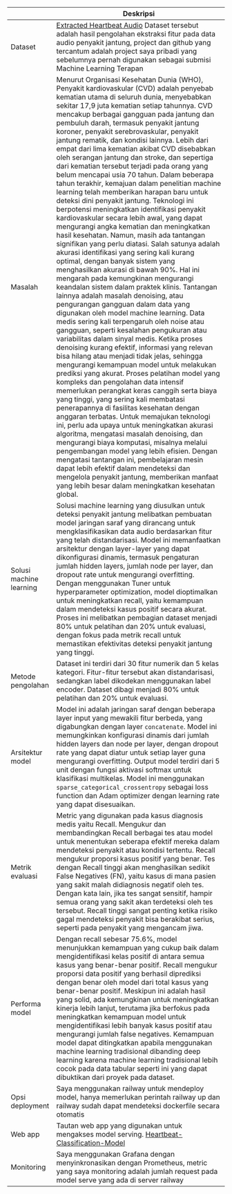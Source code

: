 

| | Deskripsi |
| ----------- | ----------- |
| Dataset | [Extracted Heartbeat Audio](https://github.com/macreai/Heartbeat-Audio-Classification) Dataset tersebut adalah hasil pengolahan ekstraksi fitur pada data audio penyakit jantung, project dan github yang tercantum adalah project saya pribadi yang sebelumnya pernah digunakan sebagai submisi Machine Learning Terapan|
| Masalah | Menurut Organisasi Kesehatan Dunia (WHO), Penyakit kardiovaskular (CVD) adalah penyebab kematian utama di seluruh dunia, menyebabkan sekitar 17,9 juta kematian setiap tahunnya. CVD mencakup berbagai gangguan pada jantung dan pembuluh darah, termasuk penyakit jantung koroner, penyakit serebrovaskular, penyakit jantung rematik, dan kondisi lainnya. Lebih dari empat dari lima kematian akibat CVD disebabkan oleh serangan jantung dan stroke, dan sepertiga dari kematian tersebut terjadi pada orang yang belum mencapai usia 70 tahun. Dalam beberapa tahun terakhir, kemajuan dalam penelitian machine learning telah memberikan harapan baru untuk deteksi dini penyakit jantung. Teknologi ini berpotensi meningkatkan identifikasi penyakit kardiovaskular secara lebih awal, yang dapat mengurangi angka kematian dan meningkatkan hasil kesehatan. Namun, masih ada tantangan signifikan yang perlu diatasi. Salah satunya adalah akurasi identifikasi yang sering kali kurang optimal, dengan banyak sistem yang menghasilkan akurasi di bawah 90%. Hal ini mengarah pada kemungkinan mengurangi keandalan sistem dalam praktek klinis. Tantangan lainnya adalah masalah denoising, atau pengurangan gangguan dalam data yang digunakan oleh model machine learning. Data medis sering kali terpengaruh oleh noise atau gangguan, seperti kesalahan pengukuran atau variabilitas dalam sinyal medis. Ketika proses denoising kurang efektif, informasi yang relevan bisa hilang atau menjadi tidak jelas, sehingga mengurangi kemampuan model untuk melakukan prediksi yang akurat. Proses pelatihan model yang kompleks dan pengolahan data intensif memerlukan perangkat keras canggih serta biaya yang tinggi, yang sering kali membatasi penerapannya di fasilitas kesehatan dengan anggaran terbatas. Untuk memajukan teknologi ini, perlu ada upaya untuk meningkatkan akurasi algoritma, mengatasi masalah denoising, dan mengurangi biaya komputasi, misalnya melalui pengembangan model yang lebih efisien. Dengan mengatasi tantangan ini, pembelajaran mesin dapat lebih efektif dalam mendeteksi dan mengelola penyakit jantung, memberikan manfaat yang lebih besar dalam meningkatkan kesehatan global. |
| Solusi machine learning | Solusi machine learning yang diusulkan untuk deteksi penyakit jantung melibatkan pembuatan model jaringan saraf yang dirancang untuk mengklasifikasikan data audio berdasarkan fitur yang telah distandarisasi. Model ini memanfaatkan arsitektur dengan layer-layer yang dapat dikonfigurasi dinamis, termasuk pengaturan jumlah hidden layers, jumlah node per layer, dan dropout rate untuk mengurangi overfitting. Dengan menggunakan Tuner untuk hyperparameter optimization, model dioptimalkan untuk meningkatkan recall, yaitu kemampuan dalam mendeteksi kasus positif secara akurat. Proses ini melibatkan pembagian dataset menjadi 80% untuk pelatihan dan 20% untuk evaluasi, dengan fokus pada metrik recall untuk memastikan efektivitas deteksi penyakit jantung yang tinggi. |
| Metode pengolahan | Dataset ini terdiri dari 30 fitur numerik dan 5 kelas kategori. Fitur-fitur tersebut akan distandarisasi, sedangkan label dikodekan menggunakan label encoder. Dataset dibagi menjadi 80% untuk pelatihan dan 20% untuk evaluasi. |
| Arsitektur model | Model ini adalah jaringan saraf dengan beberapa layer input yang mewakili fitur berbeda, yang digabungkan dengan layer `concatenate`. Model ini memungkinkan konfigurasi dinamis dari jumlah hidden layers dan node per layer, dengan dropout rate yang dapat diatur untuk setiap layer guna mengurangi overfitting. Output model terdiri dari 5 unit dengan fungsi aktivasi softmax untuk klasifikasi multikelas. Model ini menggunakan `sparse_categorical_crossentropy` sebagai loss function dan Adam optimizer dengan learning rate yang dapat disesuaikan. |
| Metrik evaluasi | Metric yang digunakan pada kasus diagnosis medis yaitu Recall. Mengukur dan membandingkan Recall berbagai tes atau model untuk menentukan seberapa efektif mereka dalam mendeteksi penyakit atau kondisi tertentu. Recall mengukur proporsi kasus positif yang benar. Tes dengan Recall tinggi akan menghasilkan sedikit False Negatives (FN), yaitu kasus di mana pasien yang sakit malah didiagnosis negatif oleh tes. Dengan kata lain, jika tes sangat sensitif, hampir semua orang yang sakit akan terdeteksi oleh tes tersebut. Recall tinggi sangat penting ketika risiko gagal mendeteksi penyakit bisa berakibat serius, seperti pada penyakit yang mengancam jiwa.  |
| Performa model | Dengan recall sebesar 75.6%, model menunjukkan kemampuan yang cukup baik dalam mengidentifikasi kelas positif di antara semua kasus yang benar-benar positif. Recall mengukur proporsi data positif yang berhasil diprediksi dengan benar oleh model dari total kasus yang benar-benar positif. Meskipun ini adalah hasil yang solid, ada kemungkinan untuk meningkatkan kinerja lebih lanjut, terutama jika berfokus pada meningkatkan kemampuan model untuk mengidentifikasi lebih banyak kasus positif atau mengurangi jumlah false negatives. Kemampuan model dapat ditingkatkan apabila menggunakan machine learning tradisional dibanding deep learning karena machine learning tradisional lebih cocok pada data tabular seperti ini yang dapat dibuktikan dari proyek pada dataset. |
| Opsi deployment | Saya menggunakan railway untuk mendeploy model, hanya memerlukan perintah railway up dan railway sudah dapat mendeteksi dockerfile secara otomatis |
| Web app | Tautan web app yang digunakan untuk mengakses model serving. [Heartbeat-Classification-Model](https://agile-vibrancy-production.up.railway.app/v1/models/heartbeat-classification-model/metadata) |
| Monitoring | Saya menggunakan Grafana dengan menyinkronasikan dengan Prometheus, metric yang saya monitoring adalah jumlah request pada model serve yang ada di server railway |

